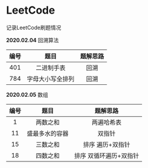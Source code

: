 # LeetCode
 记录LeetCode刷题情况

**2020.02.04**	回溯算法

| 编号 |       题目       | 题解思路 |
| :--: | :--------------: | :------: |
| 401  |    二进制手表    |   回溯   |
| 784  | 字母大小写全排列 |   回溯   |

**2020.02.05**	数组

| 编号 |      题目      |        题解思路        |
| :--: | :------------: | :--------------------: |
|  1   |    两数之和    |       两遍哈希表       |
|  11  | 盛最多水的容器 |         双指针         |
|  15  |    三数之和    |    排序 遍历+双指针    |
|  18  |    四数之和    | 排序 双循环遍历+双指针 |

